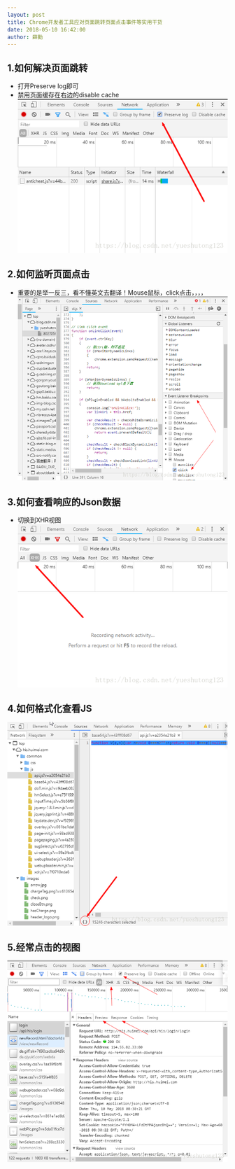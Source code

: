 ```yaml
---
layout: post
title: Chrome开发者工具应对页面跳转页面点击事件等实用干货
date: 2018-05-10 16:42:00
author: 薛勤
---
```

## 1.如何解决页面跳转

*  打开Preserve log即可
*  禁用页面缓存在右边的disable cache ![](./20180510Chrome开发者工具应对页面跳转页面点击事件等实用干货/1136672-20190623135612626-1754221548.png)

## 2.如何监听页面点击

*  重要的是举一反三，看不懂英文去翻译！Mouse鼠标，click点击，，，， ![](./20180510Chrome开发者工具应对页面跳转页面点击事件等实用干货/1136672-20190623135628308-710263733.png)

## 3.如何查看响应的Json数据

*  切换到XHR视图 ![](./20180510Chrome开发者工具应对页面跳转页面点击事件等实用干货/1136672-20190623135649310-1773289219.png)

## 4.如何格式化查看JS

![](./20180510Chrome开发者工具应对页面跳转页面点击事件等实用干货/1136672-20190623135704507-58960810.png)

## 5.经常点击的视图

![](./20180510Chrome开发者工具应对页面跳转页面点击事件等实用干货/1136672-20190623135718740-985475134.png)

